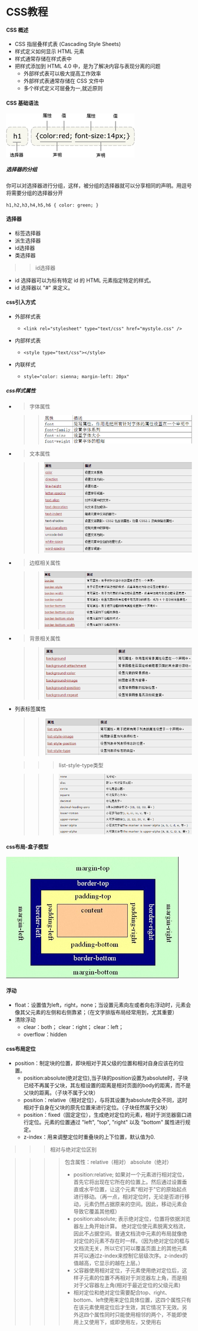CSS教程
===
#### CSS 概述
 * CSS 指层叠样式表 (Cascading Style Sheets)
 * 样式定义如何显示 HTML 元素
 * 样式通常存储在样式表中
 * 把样式添加到 HTML 4.0 中，是为了解决内容与表现分离的问题
   * 外部样式表可以极大提高工作效率
   * 外部样式表通常存储在 CSS 文件中
   * 多个样式定义可层叠为一,就近原则

#### CSS 基础语法

![](images/ct_css_selector.gif)

##### 选择器的分组

你可以对选择器进行分组，这样，被分组的选择器就可以分享相同的声明。用逗号将需要分组的选择器分开

`h1,h2,h3,h4,h5,h6 {
  color: green;
  }`
  
#### 选择器

* 标签选择器
* 派生选择器
* id选择器
* 类选择器

>> id选择器

* id 选择器可以为标有特定 id 的 HTML 元素指定特定的样式。
* id 选择器以 "#" 来定义。

#### css引入方式

* 外部样式表

  * `<link rel="stylesheet" type="text/css" href="mystyle.css" />`

* 内部样式表

  * `<style type="text/css"></style>`

* 内联样式

  * `style="color: sienna; margin-left: 20px"`
  
##### css样式属性

 * > 字体属性
 
   >> ![](images/1.png)
   
 * > 文本属性
 
   >> ![](images/2.png)
 
 * > 边框相关属性
 
   >> ![](images/3.png)
   
 * > 背景相关属性
 
   >> ![](images/4.png)

 * 列表标签属性
 
   >> ![](images/5.png)
   
   >>> list-style-type类型
   
   >>> ![](images/6.png)
   
#### css布局-盒子模型
![](images/7.png)

#### 浮动

* float：设置值为left，right，none；当设置元素向左或者向右浮动时，元素会像其父元素的左侧和右侧靠紧；（在文字排版布局经常用到，尤其重要）
* 清除浮动 
  * clear：both； clear：right； clear：left；
  * overflow：hidden
  
#### css布局定位
* position：制定块的位置，即块相对于其父级的位置和相对自身应该在的位置。
  * position:absolute(绝对定位),当子块的position设置为absolute时，子块已经不再属于父块，其左框设置的距离是相对页面的body的距离，而不是父块的距离。（子块不属于父块）
  * position：relative（相对定位），与将其设置为absolute完全不同，这时相对于自身在父块的原先位置来进行定位。（子块任然属于父块）
  * position：fixed（固定定位），生成绝对定位的元素，相对于浏览器窗口进行定位。元素的位置通过 "left", "top", "right" 以及 "bottom" 属性进行规定。
  * z-index：用来调整定位时重叠块的上下位置，默认值为0.
  
>>> 相对与绝对定位区别

>>>> 包含属性：relative（相对） absolute（绝对）
>>>> * position:relative; 如果对一个元素进行相对定位，首先它将出现在它所在的位置上。然后通过设置垂直或水平位置，让这个元素"相对于"它的原始起点进行移动。（再一点，相对定位时，无论是否进行移动，元素仍然占据原来的空间。因此，移动元素会导致它覆盖其他框）
>>>> * position:absolute; 表示绝对定位，位置将依据浏览器左上角开始计算。 绝对定位使元素脱离文档流，因此不占据空间。普通文档流中元素的布局就像绝对定位的元素不存在时一样。（因为绝对定位的框与文档流无关，所以它们可以覆盖页面上的其他元素并可以通过z-index来控制它层级次序。z-index的值越高，它显示的越在上层。）
>>>> * 父容器使用相对定位，子元素使用绝对定位后，这样子元素的位置不再相对于浏览器左上角，而是相对于父容器左上角(相对于最近定位的父级元素)
>>>> * 相对定位和绝对定位需要配合top、right、bottom、left使用来定位具体位置，这四个属性只有在该元素使用定位后才生效，其它情况下无效。另外这四个属性同时只能使用相邻的两个，不能即使用上又使用下，或即使用左，又使用右








